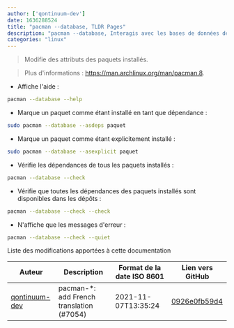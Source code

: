 ```yaml
---
author: ['qontinuum-dev']
date: 1636288524
title: "pacman --database, TLDR Pages"
description: "pacman --database, Interagis avec les bases de données des paquets Arch Linux."
categories: "linux"
---
```

> Modifie des attributs des paquets installés.

> Plus d'informations : <https://man.archlinux.org/man/pacman.8>.

- Affiche l'aide :

```bash
pacman --database --help
```

- Marque un paquet comme étant installé en tant que dépendance :

```bash
sudo pacman --database --asdeps paquet
```

- Marque un paquet comme étant explicitement installé :

```bash
sudo pacman --database --asexplicit paquet
```

- Vérifie les dépendances de tous les paquets installés :

```bash
pacman --database --check
```

- Vérifie que toutes les dépendances des paquets installés sont disponibles dans les dépôts :

```bash
pacman --database --check --check
```

- N'affiche que les messages d'erreur :

```bash
pacman --database --check --quiet
```
Liste des modifications apportées à cette documentation


Auteur | Description | Format de la date ISO 8601 | Lien vers GitHub
------|-----|-----|-----
[qontinuum-dev](mailto:79641156+qontinuum-dev@users.noreply.github.com) | pacman-*: add French translation (#7054) | 2021-11-07T13:35:24 | [0926e0fb59d4](https://github.com/tldr-pages/tldr/commit/0926e0fb59d438c47d8b3fdbc645c95b6fa5e2f6)

